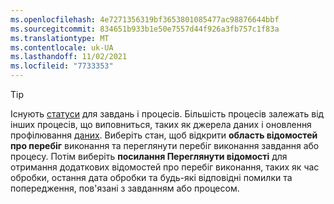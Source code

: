 ```yaml
---
ms.openlocfilehash: 4e7271356319bf3653801085477ac98876644bbf
ms.sourcegitcommit: 834651b933b1e50e7557d44f926a3fb757c1f83a
ms.translationtype: MT
ms.contentlocale: uk-UA
ms.lasthandoff: 11/02/2021
ms.locfileid: "7733353"
---
```

> [!TIP] 
> Існують [статуси](../audience-insights/system.md#status-definitions) для завдань і процесів. Більшість процесів залежать від інших процесів, що виповниться, таких як джерела даних і оновлення профілювання [даних](../audience-insights/system.md#refresh-processes). Виберіть стан, щоб відкрити **область відомостей про перебіг** виконання та переглянути перебіг виконання завдання або процесу. Потім виберіть **посилання Переглянути відомості** для отримання додаткових відомостей про перебіг виконання, таких як час обробки, остання дата обробки та будь-які відповідні помилки та попередження, пов'язані з завданням або процесом.
